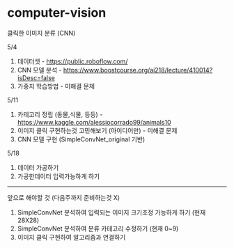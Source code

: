 # computer-vision

클릭한 이미지 분류 (CNN)

5/4
1. 데이터셋 - https://public.roboflow.com/
2. CNN 모델 분석 - https://www.boostcourse.org/ai218/lecture/410014?isDesc=false
3. 가중치 학습방법 - 미해결 문제


5/11
1. 카테고리 정립 (동물,식물, 등등) - https://www.kaggle.com/alessiocorrado99/animals10
2. 이미지 클릭 구현하는것 고민해보기 (아이디어만) - 미해결 문제
3. CNN 모델 구현 (SimpleConvNet_original 기반)


5/18
1. 데이터 가공하기
2. 가공한데이터 입력가능하게 하기

-------------------------------------------------------------------------

앞으로 해야할 것 (다음주까지 준비하는것 X)
1. SimpleConvNet 분석하여 입력되는 이미지 크기조정 가능하게 하기 (현재 28X28)
2. SimpleConvNet 분석하여 분류 카테고리 수정하기 (현재 0~9)
3. 이미지 클릭 구현하여 알고리즘과 연결하기
